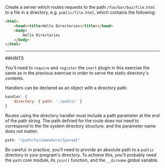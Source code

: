 Create a server which routes requests to the path `/foo/bar/baz/file.html` to a
file in a directory, e.g. `public/file.html`, which contains the following:

```html
<html>
    <head><title>Hello Directories</title></head>
    <body>
        Hello Directories
    </body>
</html>
```

-----------------------------------------------------------------
##HINTS

You'll need to `require` and `register` the `inert` plugin in this exercise the
same as in the previous exercise in order to serve the static directory's
contents.

Handlers can be declared as an object with a directory path:

```js
handler: {
    directory: { path: './public' }
}
```

Routes using the directory handler must include a path parameter at the end of
the path string. The path defined for the route does not need to correspond to
the file system directory structure, and the parameter name does not matter.

```js
path: "/path/to/somewhere/{param}"
```

Be careful: in practice, you'll need to provide an absolute path to a
`public` directory in your program's directory.  To achieve this, you'll
probably need the `path` core module, its `join()` function, and the
`__dirname` global variable.
